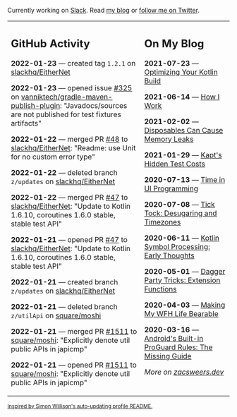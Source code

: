 Currently working on [Slack](https://slack.com/). Read [my blog](https://zacsweers.dev/) or [follow me on Twitter](https://twitter.com/ZacSweers).

<table><tr><td valign="top" width="60%">

## GitHub Activity
<!-- githubActivity starts -->
**2022-01-23** — created tag `1.2.1` on [slackhq/EitherNet](https://github.com/slackhq/EitherNet)

**2022-01-23** — opened issue [#325](https://github.com/vanniktech/gradle-maven-publish-plugin/issues/325) on [vanniktech/gradle-maven-publish-plugin](https://github.com/vanniktech/gradle-maven-publish-plugin): "Javadocs/sources are not published for test fixtures artifacts"

**2022-01-22** — merged PR [#48](https://github.com/slackhq/EitherNet/pull/48) to [slackhq/EitherNet](https://github.com/slackhq/EitherNet): "Readme: use Unit for no custom error type"

**2022-01-22** — deleted branch `z/updates` on [slackhq/EitherNet](https://github.com/slackhq/EitherNet)

**2022-01-22** — merged PR [#47](https://github.com/slackhq/EitherNet/pull/47) to [slackhq/EitherNet](https://github.com/slackhq/EitherNet): "Update to Kotlin 1.6.10, coroutines 1.6.0 stable, stable test API"

**2022-01-21** — opened PR [#47](https://github.com/slackhq/EitherNet/pull/47) to [slackhq/EitherNet](https://github.com/slackhq/EitherNet): "Update to Kotlin 1.6.10, coroutines 1.6.0 stable, stable test API"

**2022-01-21** — created branch `z/updates` on [slackhq/EitherNet](https://github.com/slackhq/EitherNet)

**2022-01-21** — deleted branch `z/utilApi` on [square/moshi](https://github.com/square/moshi)

**2022-01-21** — merged PR [#1511](https://github.com/square/moshi/pull/1511) to [square/moshi](https://github.com/square/moshi): "Explicitly denote util public APIs in japicmp"

**2022-01-21** — opened PR [#1511](https://github.com/square/moshi/pull/1511) to [square/moshi](https://github.com/square/moshi): "Explicitly denote util public APIs in japicmp"
<!-- githubActivity ends -->
</td><td valign="top" width="40%">

## On My Blog
<!-- blog starts -->
**2021-07-23** — [Optimizing Your Kotlin Build](https://www.zacsweers.dev/optimizing-your-kotlin-build/)

**2021-06-14** — [How I Work](https://www.zacsweers.dev/how-i-work/)

**2021-02-02** — [Disposables Can Cause Memory Leaks](https://www.zacsweers.dev/disposables-can-cause-memory-leaks/)

**2021-01-29** — [Kapt's Hidden Test Costs](https://www.zacsweers.dev/kapts-hidden-test-costs/)

**2020-07-13** — [Time in UI Programming](https://www.zacsweers.dev/time-in-ui/)

**2020-07-08** — [Tick Tock: Desugaring and Timezones](https://www.zacsweers.dev/ticktock-desugaring-timezones/)

**2020-06-11** — [Kotlin Symbol Processing: Early Thoughts](https://www.zacsweers.dev/kotlin-symbol-processor-early-thoughts/)

**2020-05-01** — [Dagger Party Tricks: Extension Functions](https://www.zacsweers.dev/dagger-party-tricks-extension-functions/)

**2020-04-03** — [Making My WFH Life Bearable](https://www.zacsweers.dev/making-wfh-life-bearable/)

**2020-03-16** — [Android's Built-in ProGuard Rules: The Missing Guide](https://www.zacsweers.dev/android-proguard-rules/)
<!-- blog ends -->
_More on [zacsweers.dev](https://zacsweers.dev/)_
</td></tr></table>

<sub><a href="https://simonwillison.net/2020/Jul/10/self-updating-profile-readme/">Inspired by Simon Willison's auto-updating profile README.</a></sub>